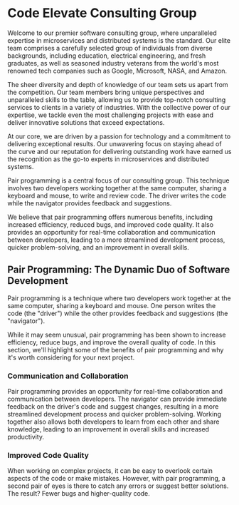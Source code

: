 # Code Elevate Consulting Group

Welcome to our premier software consulting group, where unparalleled expertise in microservices and distributed systems is the standard. Our elite team comprises a carefully selected group of individuals from diverse backgrounds, including education, electrical engineering, and fresh graduates, as well as seasoned industry veterans from the world's most renowned tech companies such as Google, Microsoft, NASA, and Amazon.

The sheer diversity and depth of knowledge of our team sets us apart from the competition. Our team members bring unique perspectives and unparalleled skills to the table, allowing us to provide top-notch consulting services to clients in a variety of industries. With the collective power of our expertise, we tackle even the most challenging projects with ease and deliver innovative solutions that exceed expectations.

At our core, we are driven by a passion for technology and a commitment to delivering exceptional results. Our unwavering focus on staying ahead of the curve and our reputation for delivering outstanding work have earned us the recognition as the go-to experts in microservices and distributed systems.

Pair programming is a central focus of our consulting group. This technique involves two developers working together at the same computer, sharing a keyboard and mouse, to write and review code. The driver writes the code while the navigator provides feedback and suggestions.

We believe that pair programming offers numerous benefits, including increased efficiency, reduced bugs, and improved code quality. It also provides an opportunity for real-time collaboration and communication between developers, leading to a more streamlined development process, quicker problem-solving, and an improvement in overall skills.

## Pair Programming: The Dynamic Duo of Software Development

Pair programming is a technique where two developers work together at the same computer, sharing a keyboard and mouse. One person writes the code (the "driver") while the other provides feedback and suggestions (the "navigator").

While it may seem unusual, pair programming has been shown to increase efficiency, reduce bugs, and improve the overall quality of code. In this section, we'll highlight some of the benefits of pair programming and why it's worth considering for your next project.

### Communication and Collaboration
Pair programming provides an opportunity for real-time collaboration and communication between developers. The navigator can provide immediate feedback on the driver's code and suggest changes, resulting in a more streamlined development process and quicker problem-solving. Working together also allows both developers to learn from each other and share knowledge, leading to an improvement in overall skills and increased productivity.

### Improved Code Quality
When working on complex projects, it can be easy to overlook certain aspects of the code or make mistakes. However, with pair programming, a second pair of eyes is there to catch any errors or suggest better solutions. The result? Fewer bugs and higher-quality code.

